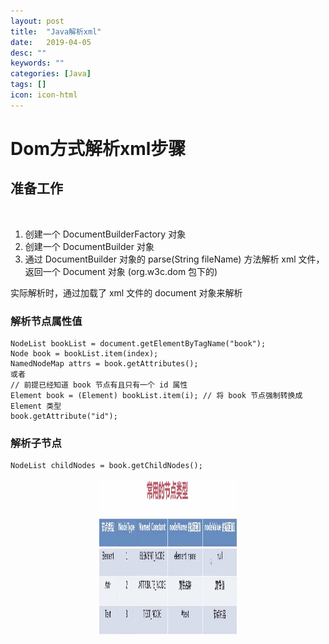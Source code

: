 ```yaml
---
layout: post
title:  "Java解析xml"
date:   2019-04-05
desc: ""
keywords: ""
categories: [Java]
tags: []
icon: icon-html
---
```


# Dom方式解析xml步骤

## 准备工作
<br />

1. 创建一个 DocumentBuilderFactory 对象
2. 创建一个 DocumentBuilder 对象
3. 通过 DocumentBuilder 对象的 parse(String fileName) 方法解析 xml 文件，返回一个 Document 对象 (org.w3c.dom 包下的)

实际解析时，通过加载了 xml 文件的 document 对象来解析

### 解析节点属性值

```
NodeList bookList = document.getElementByTagName("book");
Node book = bookList.item(index);
NamedNodeMap attrs = book.getAttributes();
或者
// 前提已经知道 book 节点有且只有一个 id 属性
Element book = (Element) bookList.item(i); // 将 book 节点强制转换成 Element 类型
book.getAttribute("id");
```

### 解析子节点

```
NodeList childNodes = book.getChildNodes();

```

<div align="center"><img src="https://raw.githubusercontent.com/Tianye-Zheng/Tianye-Zheng.github.io/master/PostPictures/2019-04/1.png" width = "220" height =
"250" /></div>